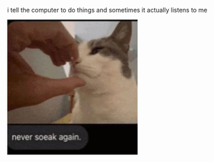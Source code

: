 i tell the computer to do things and sometimes it actually listens to me
<!--START_SECTION:update_image-->
<img src=https://raw.githubusercontent.com/sneakykestrel/sneakykestrel/main/.github/images/never-speak-again.png height="" width="300" align=left alt=kitty />
<!--END_SECTION:update_image-->

